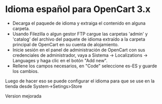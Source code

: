 # Idioma español para OpenCart 3.x

- Decarga el paquede de idioma y extraiga el contenido en alguna carpeta.
- Usando Filezilla o algun gestor FTP cargue las carpetas 'admin' y 'catalog' del archivo del paquete de idioma extraído a la carpeta principal de OpenCart en su cuenta de alojamiento.
- Inicie sesión en el panel de administración de OpenCart con sus credenciales de administrador, vaya a Sistema -> Localizations -> Languages y haga clic en el botón "Add new". 
- Rellene los campos necesarios, en "Code" seleccione es-ES y guarde los cambios.

Luego de hacer eso se puede configurar el idioma para que se use en la tienda desde  System->Setings>Store

Version mejorada
